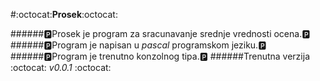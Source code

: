 #:octocat:**Prosek**:octocat:

######:parking:Prosek je program za  sracunavanje srednje vrednosti ocena.:parking:
######:parking:Program je napisan u *pascal* programskom jeziku.:parking:
######:parking:Program je trenutno konzolnog tipa.:parking:
######Trenutna verzija :octocat: _v0.0.1_ :octocat:
